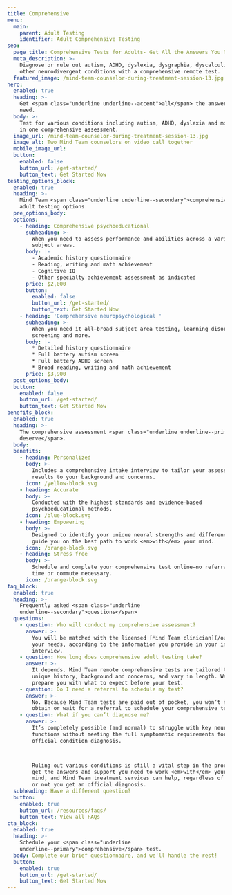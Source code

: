 ```yaml
---
title: Comprehensive
menu:
  main:
    parent: Adult Testing
    identifier: Adult Comprehensive Testing
seo:
  page_title: Comprehensive Tests for Adults- Get All the Answers You Need
  meta_description: >-
    Diagnose or rule out autism, ADHD, dyslexia, dysgraphia, dyscalculia and
    other neurodivergent conditions with a comprehensive remote test. 
  featured_image: /mind-team-counselor-during-treatment-session-13.jpg
hero:
  enabled: true
  heading: >-
    Get <span class="underline underline--accent">all</span> the answers you
    need.
  body: >-
    Test for various conditions including autism, ADHD, dyslexia and more, all
    in one comprehensive assessment.
  image_url: /mind-team-counselor-during-treatment-session-13.jpg
  image_alt: Two Mind Team counselors on video call together
  mobile_image_url: 
  button:
    enabled: false
    button_url: /get-started/
    button_text: Get Started Now
testing_options_block:
  enabled: true
  heading: >-
    Mind Team <span class="underline underline--secondary">comprehensive</span>
    adult testing options
  pre_options_body:
  options:
    - heading: Comprehensive psychoeducational
      subheading: >-
        When you need to assess performance and abilities across a variety of
        subject areas.
      body: |-
        - Academic history questionnaire
        - Reading, writing and math achievement
        - Cognitive IQ
        - Other specialty achievement assessment as indicated
      price: $2,000
      button:
        enabled: false
        button_url: /get-started/
        button_text: Get Started Now
    - heading: 'Comprehensive neuropsychological '
      subheading: >-
        When you need it all—broad subject area testing, learning disorder
        screening and more.
      body: |-
        * Detailed history questionnaire
        * Full battery autism screen
        * Full battery ADHD screen
        * Broad reading, writing and math achievement
      price: $3,900
  post_options_body:
  button:
    enabled: false
    button_url: /get-started/
    button_text: Get Started Now
benefits_block:
  enabled: true
  heading: >-
    The comprehensive assessment <span class="underline underline--primary">you
    deserve</span>.
  body:
  benefits:
    - heading: Personalized
      body: >-
        Includes a comprehensive intake interview to tailor your assessment and
        results to your background and concerns.
      icon: /yellow-block.svg
    - heading: Accurate
      body: >-
        Conducted with the highest standards and evidence-based
        psychoeducational methods.
      icon: /blue-block.svg
    - heading: Empowering
      body: >-
        Designed to identify your unique neural strengths and differences and
        guide you on the best path to work <em>with</em> your mind.
      icon: /orange-block.svg
    - heading: Stress free
      body: >-
        Schedule and complete your comprehensive test online—no referral, wait
        time or commute necessary.
      icon: /orange-block.svg
faq_block:
  enabled: true
  heading: >-
    Frequently asked <span class="underline
    underline--secondary">questions</span>
  questions:
    - question: Who will conduct my comprehensive assessment?
      answer: >-
        You will be matched with the licensed [Mind Team clinician](/our-team/) who best fits
        your needs, according to the information you provide in your intake
        interview.
    - question: How long does comprehensive adult testing take?
      answer: >-
        It depends. Mind Team remote comprehensive tests are tailored to your
        unique history, background and concerns, and vary in length. We’ll
        prepare you with what to expect before your test.
    - question: Do I need a referral to schedule my test?
      answer: >-
        No. Because Mind Team tests are paid out of pocket, you won’t need to
        obtain or wait for a referral to schedule your comprehensive test.
    - question: What if you can’t diagnose me?
      answer: >-
        It’s completely possible (and normal) to struggle with key neural
        functions without meeting the full symptomatic requirements for an
        official condition diagnosis. 



        Ruling out various conditions is still a vital step in the process to
        get the answers and support you need to work <em>with</em> your unique
        mind, and Mind Team treatment services can help, regardless of whether
        or not you get an official diagnosis.
  subheading: Have a different question?
  button:
    enabled: true
    button_url: /resources/faqs/
    button_text: View all FAQs
cta_block:
  enabled: true
  heading: >-
    Schedule your <span class="underline
    underline--primary">comprehensive</span> test.
  body: Complete our brief questionnaire, and we'll handle the rest!
  button:
    enabled: true
    button_url: /get-started/
    button_text: Get Started Now
---
```

